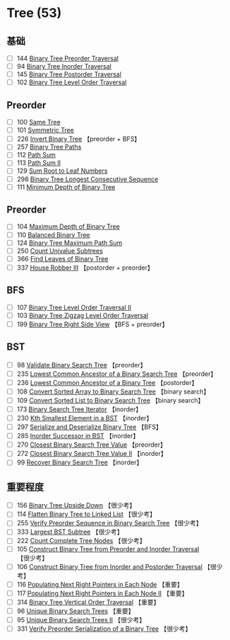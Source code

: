 # Tree (53)

## 基础
- [ ] 144 [Binary Tree Preorder Traversal](https://leetcode.com/problems/binary-tree-preorder-traversal/description/)
- [ ] 94 [Binary Tree Inorder Traversal](https://leetcode.com/problems/binary-tree-inorder-traversal/description/)
- [ ] 145 [Binary Tree Postorder Traversal](https://leetcode.com/problems/binary-tree-postorder-traversal/description/)
- [ ] 102 [Binary Tree Level Order Traversal](https://leetcode.com/problems/binary-tree-level-order-traversal/description/)

## Preorder
- [ ] 100 [Same Tree](https://leetcode.com/problems/same-tree/description/)
- [ ] 101 [Symmetric Tree](https://leetcode.com/problems/symmetric-tree/description/)
- [ ] 226 [Invert Binary Tree](https://leetcode.com/problems/invert-binary-tree/description/)	【preorder + BFS】
- [ ] 257 [Binary Tree Paths](https://leetcode.com/problems/binary-tree-paths/description/)
- [ ] 112 [Path Sum](https://leetcode.com/problems/path-sum/description/)
- [ ] 113 [Path Sum II](https://leetcode.com/problems/path-sum-ii/description/)
- [ ] 129 [Sum Root to Leaf Numbers](https://leetcode.com/problems/sum-root-to-leaf-numbers/description/)
- [ ] 298 [Binary Tree Longest Consecutive Sequence](https://leetcode.com/problems/binary-tree-longest-consecutive-sequence/description/)
- [ ] 111 [Minimum Depth of Binary Tree](https://leetcode.com/problems/minimum-depth-of-binary-tree/description/)

## Preorder
- [ ] 104 [Maximum Depth of Binary Tree](https://leetcode.com/problems/maximum-depth-of-binary-tree/description/)
- [ ] 110 [Balanced Binary Tree](https://leetcode.com/problems/balanced-binary-tree/description/)
- [ ] 124 [Binary Tree Maximum Path Sum](https://leetcode.com/problems/binary-tree-maximum-path-sum/description/)
- [ ] 250 [Count Univalue Subtrees](https://leetcode.com/problems/count-univalue-subtrees/description/)
- [ ] 366 [Find Leaves of Binary Tree](https://leetcode.com/problems/find-leaves-of-binary-tree/description/)
- [ ] 337 [House Robber III](https://leetcode.com/problems/house-robber-iii/description/)	【postorder + preorder】

## BFS
- [ ] 107 [Binary Tree Level Order Traversal II](https://leetcode.com/problems/binary-tree-level-order-traversal-ii/description/)
- [ ] 103 [Binary Tree Zigzag Level Order Traversal](https://leetcode.com/problems/binary-tree-zigzag-level-order-traversal/description/)
- [ ] 199 [Binary Tree Right Side View](https://leetcode.com/problems/binary-tree-right-side-view/description/)	【BFS + preorder】

## BST
- [ ] 98 [Validate Binary Search Tree](https://leetcode.com/problems/validate-binary-search-tree/description/)	【preorder】
- [ ] 235 [Lowest Common Ancestor of a Binary Search Tree](https://leetcode.com/problems/lowest-common-ancestor-of-a-binary-search-tree/description/)	【preorder】
- [ ] 236 [Lowest Common Ancestor of a Binary Tree](https://leetcode.com/problems/lowest-common-ancestor-of-a-binary-tree/description/)	【postorder】
- [ ] 108 [Convert Sorted Array to Binary Search Tree](https://leetcode.com/problems/convert-sorted-array-to-binary-search-tree/description/)	【binary search】
- [ ] 109 [Convert Sorted List to Binary Search Tree](https://leetcode.com/problems/convert-sorted-list-to-binary-search-tree/description/)	【binary search】
- [ ] 173 [Binary Search Tree Iterator](https://leetcode.com/problems/binary-search-tree-iterator/description/)	【inorder】
- [ ] 230 [Kth Smallest Element in a BST](https://leetcode.com/problems/kth-smallest-element-in-a-bst/description/)	【inorder】
- [ ] 297 [Serialize and Deserialize Binary Tree](https://leetcode.com/problems/serialize-and-deserialize-binary-tree/description/)	【BFS】
- [ ] 285 [Inorder Successor in BST](https://leetcode.com/problems/inorder-successor-in-bst/description/)	【inorder】
- [ ] 270 [Closest Binary Search Tree Value](https://leetcode.com/problems/closest-binary-search-tree-value/description/)	【preorder】
- [ ] 272 [Closest Binary Search Tree Value II](https://leetcode.com/problems/closest-binary-search-tree-value-ii/description/)	【inorder】
- [ ] 99 [Recover Binary Search Tree](https://leetcode.com/problems/recover-binary-search-tree/)	【inorder】

## 重要程度
- [ ] 156 [Binary Tree Upside Down](https://leetcode.com/problems/binary-tree-upside-down/description/)	【很少考】
- [ ] 114 [Flatten Binary Tree to Linked List](https://leetcode.com/problems/flatten-binary-tree-to-linked-list/description/)	【很少考】
- [ ] 255 [Verify Preorder Sequence in Binary Search Tree](https://leetcode.com/problems/verify-preorder-sequence-in-binary-search-tree/description/)	【很少考】
- [ ] 333 [Largest BST Subtree](https://leetcode.com/problems/largest-bst-subtree/description/)	【很少考】
- [ ] 222 [Count Complete Tree Nodes](https://leetcode.com/problems/count-complete-tree-nodes/description/)	【很少考】
- [ ] 105 [Construct Binary Tree from Preorder and Inorder Traversal](https://leetcode.com/problems/construct-binary-tree-from-preorder-and-inorder-traversal/description/)	【很少考】
- [ ] 106 [Construct Binary Tree from Inorder and Postorder Traversal](https://leetcode.com/problems/construct-binary-tree-from-inorder-and-postorder-traversal/description/)	【很少考】
- [ ] 116 [Populating Next Right Pointers in Each Node](https://leetcode.com/problems/populating-next-right-pointers-in-each-node/description/)	【重要】
- [ ] 117 [Populating Next Right Pointers in Each Node II](https://leetcode.com/problems/populating-next-right-pointers-in-each-node-ii/description/)	【重要】
- [ ] 314 [Binary Tree Vertical Order Traversal](https://leetcode.com/problems/binary-tree-vertical-order-traversal/description/)	【重要】
- [ ] 96 [Unique Binary Search Trees](https://leetcode.com/problems/unique-binary-search-trees/description/)	【重要】
- [ ] 95 [Unique Binary Search Trees II](https://leetcode.com/problems/unique-binary-search-trees-ii/description/)	【很少考】
- [ ] 331 [Verify Preorder Serialization of a Binary Tree](https://leetcode.com/problems/verify-preorder-serialization-of-a-binary-tree/description/)	【很少考】
